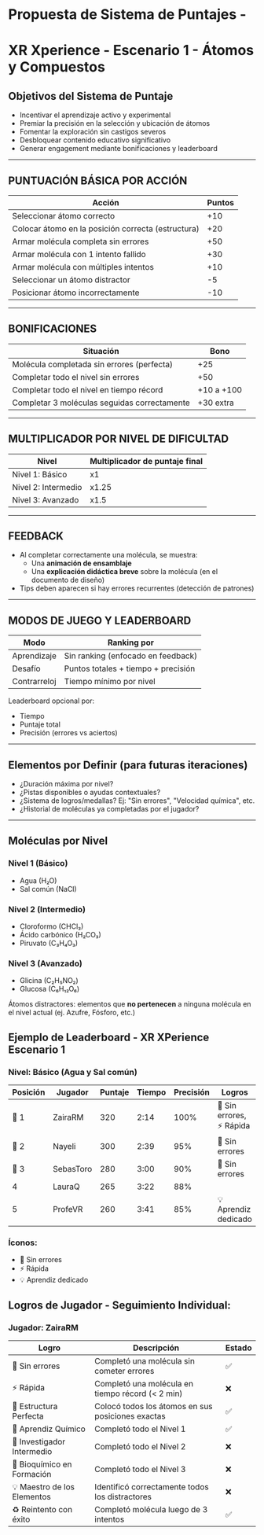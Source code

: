 # Propuesta de Sistema de Puntajes - 
# XR Xperience - Escenario 1 - Átomos y Compuestos

## Objetivos del Sistema de Puntaje

- Incentivar el aprendizaje activo y experimental
- Premiar la precisión en la selección y ubicación de átomos
- Fomentar la exploración sin castigos severos
- Desbloquear contenido educativo significativo
- Generar engagement mediante bonificaciones y leaderboard

---

## PUNTUACIÓN BÁSICA POR ACCIÓN

| Acción                                              | Puntos     |
|-----------------------------------------------------|------------|
| Seleccionar átomo correcto                          | +10        |
| Colocar átomo en la posición correcta (estructura)  | +20        |
| Armar molécula completa sin errores                 | +50        |
| Armar molécula con 1 intento fallido                | +30        |
| Armar molécula con múltiples intentos               | +10        |
| Seleccionar un átomo distractor                     | -5         |
| Posicionar átomo incorrectamente                    | -10        |

---

## BONIFICACIONES

| Situación                                            | Bono       |
|------------------------------------------------------|------------|
| Molécula completada sin errores (perfecta)           | +25        |
| Completar todo el nivel sin errores                  | +50        |
| Completar todo el nivel en tiempo récord             | +10 a +100 |
| Completar 3 moléculas seguidas correctamente         | +30 extra  |

---

## MULTIPLICADOR POR NIVEL DE DIFICULTAD

| Nivel               | Multiplicador de puntaje final |
|---------------------|-------------------------------|
| Nivel 1: Básico     | x1                            |
| Nivel 2: Intermedio | x1.25                         |
| Nivel 3: Avanzado   | x1.5                          |

---

## FEEDBACK

- Al completar correctamente una molécula, se muestra:
  - Una **animación de ensamblaje**
  - Una **explicación didáctica breve** sobre la molécula (en el documento de diseño)
- Tips deben aparecen si hay errores recurrentes (detección de patrones)

---

## MODOS DE JUEGO Y LEADERBOARD

| Modo               | Ranking por                      |
|--------------------|----------------------------------|
| Aprendizaje        | Sin ranking (enfocado en feedback)|
| Desafío            | Puntos totales + tiempo + precisión |
| Contrarreloj       | Tiempo mínimo por nivel          |

Leaderboard opcional por:
- Tiempo
- Puntaje total
- Precisión (errores vs aciertos)

---

## Elementos por Definir (para futuras iteraciones)

- ¿Duración máxima por nivel?
- ¿Pistas disponibles o ayudas contextuales?
- ¿Sistema de logros/medallas? Ej: "Sin errores", "Velocidad química", etc.
- ¿Historial de moléculas ya completadas por el jugador?

---

## Moléculas por Nivel

### Nivel 1 (Básico)
- Agua (H₂O)
- Sal común (NaCl)

### Nivel 2 (Intermedio)
- Cloroformo (CHCl₃)
- Ácido carbónico (H₂CO₃)
- Piruvato (C₃H₄O₃)

### Nivel 3 (Avanzado)
- Glicina (C₂H₅NO₂)
- Glucosa (C₆H₁₂O₆)

Átomos distractores: elementos que **no pertenecen** a ninguna molécula en el nivel actual (ej. Azufre, Fósforo, etc.)

## Ejemplo de Leaderboard - XR XPerience Escenario 1

### Nivel: Básico (Agua y Sal común)

| Posición | Jugador     | Puntaje | Tiempo | Precisión | Logros              |
|----------|-------------|---------|--------|-----------|---------------------|
| 🥇 1     | ZairaRM | 320     | 2:14   | 100%      | 🧠 Sin errores, ⚡ Rápida |
| 🥈 2     | Nayeli   | 300     | 2:39   | 95%       | 🧠 Sin errores       |
| 🥉 3     | SebasToro     | 280     | 3:00   | 90%       | 🧠 Sin errores       |
| 4        | LauraQ       | 265     | 3:22   | 88%       |                     |
| 5        | ProfeVR      | 260     | 3:41   | 85%       | 💡 Aprendiz dedicado |


### Íconos:

- 🧠 Sin errores
- ⚡ Rápida
- 💡 Aprendiz dedicado

## Logros de Jugador - Seguimiento Individual:

### Jugador: ZairaRM

| Logro                            | Descripción                                       | Estado |
|----------------------------------|---------------------------------------------------|--------|
| 🧠 Sin errores                    | Completó una molécula sin cometer errores         | ✅     |
| ⚡ Rápida                         | Completó una molécula en tiempo récord (< 2 min) | ❌     |
| 🧩 Estructura Perfecta            | Colocó todos los átomos en sus posiciones exactas | ✅     |
| 🔬 Aprendiz Químico               | Completó todo el Nivel 1                          | ✅     |
| 🧪 Investigador Intermedio       | Completó todo el Nivel 2                          | ❌     |
| 🧬 Bioquímico en Formación        | Completó todo el Nivel 3                          | ❌     |
| 💡 Maestro de los Elementos      | Identificó correctamente todos los distractores   | ❌     |
| ♻️ Reintento con éxito           | Completó molécula luego de 3 intentos             | ✅     |



